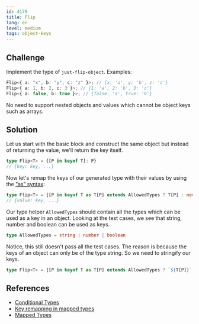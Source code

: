 ```yaml
---
id: 4179
title: Flip
lang: en
level: medium
tags: object-keys
---
```


## Challenge

Implement the type of `just-flip-object`. Examples:

```ts
Flip<{ a: "x", b: "y", c: "z" }>; // {x: 'a', y: 'b', z: 'c'}
Flip<{ a: 1, b: 2, c: 3 }>; // {1: 'a', 2: 'b', 3: 'c'}
Flip<{ a: false, b: true }>; // {false: 'a', true: 'b'}
```

No need to support nested objects and values which cannot be object keys such as arrays.

## Solution

Let us start with the basic block and construct the same object but instead of returning the value, we'll return the key itself.

```ts
type Flip<T> = {[P in keyof T]: P}
// {key: key, ...}
```

Now let's remap the keys of our generated type with their values by using the [“as” syntax](https://www.typescriptlang.org/docs/handbook/release-notes/typescript-4-1.html#key-remapping-in-mapped-types):

```ts
type Flip<T> = {[P in keyof T as T[P] extends AllowedTypes ? T[P] : never]: P}
// {value: key, ...}
```

Our type helper `AllowedTypes` should contain all the types which can be used as a key in an object. Looking at the test cases, we see that string, number and boolean can be used as keys.

```ts
type AllowedTypes = string | number | boolean
```

Notice, this still doesn't pass all the test cases. The reason is because the keys of an object can only be of the type string. So we need to stringify our keys.

```ts
type Flip<T> = {[P in keyof T as T[P] extends AllowedTypes ? `${T[P]}` : never]: P}
```

## References

- [Conditional Types](https://www.typescriptlang.org/docs/handbook/2/conditional-types.html)
- [Key remapping in mapped types](https://www.typescriptlang.org/docs/handbook/release-notes/typescript-4-1.html#key-remapping-in-mapped-types)
- [Mapped Types](https://www.typescriptlang.org/docs/handbook/2/mapped-types.html)
